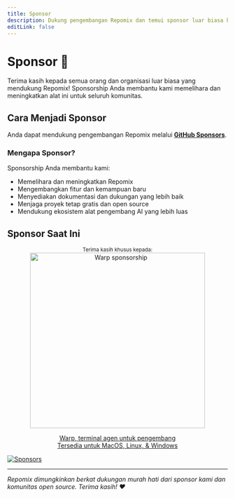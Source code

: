 ```yaml
---
title: Sponsor
description: Dukung pengembangan Repomix dan temui sponsor luar biasa kami
editLink: false
---
```


# Sponsor 💖

Terima kasih kepada semua orang dan organisasi luar biasa yang mendukung Repomix! Sponsorship Anda membantu kami memelihara dan meningkatkan alat ini untuk seluruh komunitas.

## Cara Menjadi Sponsor

Anda dapat mendukung pengembangan Repomix melalui **[GitHub Sponsors](https://github.com/sponsors/yamadashy)**.

### Mengapa Sponsor?

Sponsorship Anda membantu kami:
- Memelihara dan meningkatkan Repomix
- Mengembangkan fitur dan kemampuan baru
- Menyediakan dokumentasi dan dukungan yang lebih baik
- Menjaga proyek tetap gratis dan open source
- Mendukung ekosistem alat pengembang AI yang lebih luas

## Sponsor Saat Ini

<div align="center">
   <sup>Terima kasih khusus kepada:</sup>

   <a href="https://www.warp.dev/repomix" target="_blank">
      <img alt="Warp sponsorship" width="400" src="/images/sponsors/warp/Terminal-Image.png">
   </a>

  [Warp, terminal agen untuk pengembang](https://www.warp.dev/repomix)  
  [Tersedia untuk MacOS, Linux, & Windows](https://www.warp.dev/repomix)
</div>

[![Sponsors](https://cdn.jsdelivr.net/gh/yamadashy/sponsor-list/sponsors/sponsors.png)](https://github.com/sponsors/yamadashy)

---

*Repomix dimungkinkan berkat dukungan murah hati dari sponsor kami dan komunitas open source. Terima kasih! ❤️*